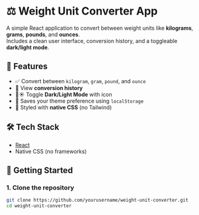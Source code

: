 # ⚖️ Weight Unit Converter App

A simple React application to convert between weight units like **kilograms**, **grams**, **pounds**, and **ounces**.  
Includes a clean user interface, conversion history, and a toggleable **dark/light mode**.

## 🌟 Features

- ✅ Convert between `kilogram`, `gram`, `pound`, and `ounce`
- 📜 View **conversion history**
- 🌙☀️ Toggle **Dark/Light Mode** with icon
- 💾 Saves your theme preference using `localStorage`
- 🎨 Styled with **native CSS** (no Tailwind)

## 🛠️ Tech Stack

- [React](https://react.dev/)
- Native CSS (no frameworks)

## 🚀 Getting Started

### 1. Clone the repository

```bash
git clone https://github.com/yourusername/weight-unit-converter.git
cd weight-unit-converter
